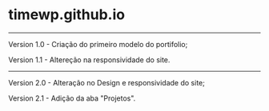 # timewp.github.io

-----------------------------------------------------------
Version 1.0 - Criação do primeiro modelo do portifolio;

Version 1.1 - Altereção na responsividade do site.

-----------------------------------------------------------
Version 2.0 - Alteração no Design e responsividade do site;

Version 2.1 - Adição da aba "Projetos".
